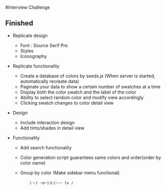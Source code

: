 #Interview Challenge


## Finished
- Replicate design
  - Font : Source Serif Pro
  - Styles
  - Iconography
  
- Replicate functionality
  - Create a database of colors by seeds.js (When server is started, automatically recreate data)
  - Paginate your data to show a certain number of swatches at a time
  - Display both the color swatch and the label of the color
  - Ability to select random color and modify view accordingly
  - Clicking swatch changes to color detail view

- Design
  - Include interaction design
  - Add tints/shades in detail view

- Functionality
  - Add search functionality
  - Color generation script guarantees same colors and order(order by color name)
  - Group by color (Make sidebar menu functional)


			♪ヽ( ⌒o⌒)人(⌒-⌒ )v ♪
 